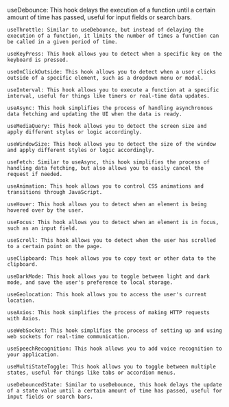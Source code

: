 useDebounce: This hook delays the execution of a function until a certain amount of time has passed, useful for input fields or search bars.

    useThrottle: Similar to useDebounce, but instead of delaying the execution of a function, it limits the number of times a function can be called in a given period of time.

    useKeyPress: This hook allows you to detect when a specific key on the keyboard is pressed.

    useOnClickOutside: This hook allows you to detect when a user clicks outside of a specific element, such as a dropdown menu or modal.

    useInterval: This hook allows you to execute a function at a specific interval, useful for things like timers or real-time data updates.

    useAsync: This hook simplifies the process of handling asynchronous data fetching and updating the UI when the data is ready.

    useMediaQuery: This hook allows you to detect the screen size and apply different styles or logic accordingly.

    useWindowSize: This hook allows you to detect the size of the window and apply different styles or logic accordingly.

    useFetch: Similar to useAsync, this hook simplifies the process of handling data fetching, but also allows you to easily cancel the request if needed.

    useAnimation: This hook allows you to control CSS animations and transitions through JavaScript.

    useHover: This hook allows you to detect when an element is being hovered over by the user.

    useFocus: This hook allows you to detect when an element is in focus, such as an input field.

    useScroll: This hook allows you to detect when the user has scrolled to a certain point on the page.

    useClipboard: This hook allows you to copy text or other data to the clipboard.

    useDarkMode: This hook allows you to toggle between light and dark mode, and save the user's preference to local storage.

    useGeolocation: This hook allows you to access the user's current location.

    useAxios: This hook simplifies the process of making HTTP requests with Axios.

    useWebSocket: This hook simplifies the process of setting up and using web sockets for real-time communication.

    useSpeechRecognition: This hook allows you to add voice recognition to your application.

    useMultiStateToggle: This hook allows you to toggle between multiple states, useful for things like tabs or accordion menus.

    useDebouncedState: Similar to useDebounce, this hook delays the update of a state value until a certain amount of time has passed, useful for input fields or search bars.